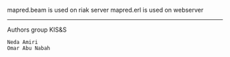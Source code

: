 mapred.beam is used on riak server
mapred.erl is used on webserver

----------------------------
Authors group KIS&S

    Neda Amiri
    Omar Abu Nabah
